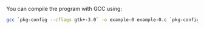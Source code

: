 You can compile the program with GCC using:

```bash
gcc `pkg-config --cflags gtk+-3.0` -o example-0 example-0.c `pkg-config --libs gtk+-3.0`
```
      
